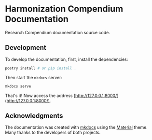 <!--
    This file is part of Brazil Data Cube compendium-harmonization.
    Copyright (C) 2022 INPE.

    This program is free software: you can redistribute it and/or modify
    it under the terms of the GNU General Public License as published by
    the Free Software Foundation, either version 3 of the License, or
    (at your option) any later version.

    This program is distributed in the hope that it will be useful,
    but WITHOUT ANY WARRANTY; without even the implied warranty of
    MERCHANTABILITY or FITNESS FOR A PARTICULAR PURPOSE. See the
    GNU General Public License for more details.

    You should have received a copy of the GNU General Public License
    along with this program. If not, see <https://www.gnu.org/licenses/gpl-3.0.html>.
-->

# Harmonization Compendium Documentation

Research Compendium documentation source code.

## Development

To develop the documentation, first, install the dependencies:

```sh
poetry install # or pip install .
```

Then start the `mkdocs` server:

```sh
mkdocs serve
```

That's it! Now access the address [http://127.0.0.1:8000/](http://127.0.0.1:8000/).

## Acknowledgments

The documentation was created with [mkdocs](https://www.mkdocs.org/) using the [Material](https://squidfunk.github.io/mkdocs-material/) theme. Many thanks to the developers of both projects.
